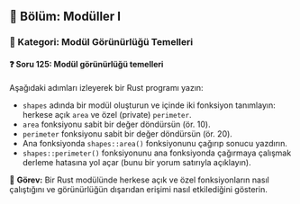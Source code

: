 ## 📘 Bölüm: Modüller I  
### 🔹 Kategori: Modül Görünürlüğü Temelleri  
#### ❓ Soru 125: Modül görünürlüğü temelleri

Aşağıdaki adımları izleyerek bir Rust programı yazın:

- `shapes` adında bir modül oluşturun ve içinde iki fonksiyon tanımlayın: herkese açık `area` ve özel (private) `perimeter`.
- `area` fonksiyonu sabit bir değer döndürsün (ör. 10).
- `perimeter` fonksiyonu sabit bir değer döndürsün (ör. 20).
- Ana fonksiyonda `shapes::area()` fonksiyonunu çağırıp sonucu yazdırın.
- `shapes::perimeter()` fonksiyonunu ana fonksiyonda çağırmaya çalışmak derleme hatasına yol açar (bunu bir yorum satırıyla açıklayın).

🔧 **Görev:** Bir Rust modülünde herkese açık ve özel fonksiyonların nasıl çalıştığını ve görünürlüğün dışarıdan erişimi nasıl etkilediğini gösterin.
